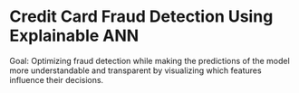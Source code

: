 # Credit Card Fraud Detection Using Explainable ANN

Goal: Optimizing fraud detection while making the predictions of the model more understandable and transparent by visualizing which features influence their decisions.

